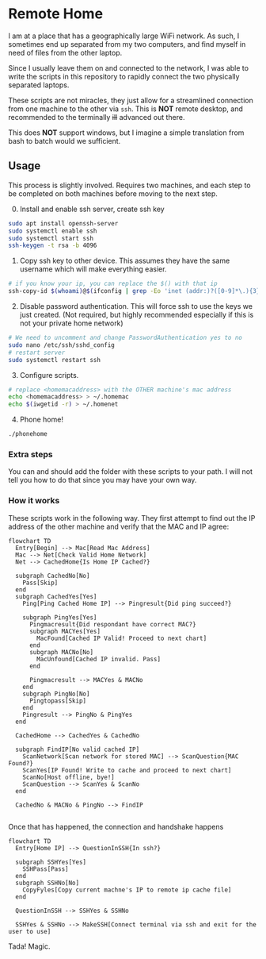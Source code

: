 # Remote Home
I am at a place that has a geographically large WiFi network. As such, I sometimes end up separated from my two computers, and find myself in need of files from the other laptop. 

Since I usually leave them on and connected to the network, I was able to write the scripts in this repository to rapidly connect the two physically separated laptops.

These scripts are not miracles, they just allow for a streamlined connection from one machine to the other via `ssh`. This is **NOT** remote desktop, and recommended to the terminally ~~ill~~ advanced out there. 

This does **NOT** support windows, but I imagine a simple translation from bash to batch would we sufficient.

## Usage
This process is slightly involved. Requires two machines, and each step to be completed on both machines before moving to the next step. 

0. Install and enable ssh server, create ssh key

```bash
sudo apt install openssh-server
sudo systemctl enable ssh
sudo systemctl start ssh
ssh-keygen -t rsa -b 4096
```

1. Copy ssh key to other device. This assumes they have the same username which will make everything easier.

```bash
# if you know your ip, you can replace the $() with that ip
ssh-copy-id $(whoami)@$(ifconfig | grep -Eo 'inet (addr:)?([0-9]*\.){3}[0-9]*' | grep -Eo '([0-9]*\.){3}[0-9]*' | grep -v '127.0.0.1')
```

2. Disable password authentication. This will force ssh to use the keys we just created. (Not required, but highly recommended especially if this is not your private home network)

```bash
# We need to uncomment and change PasswordAuthentication yes to no
sudo nano /etc/ssh/sshd_config
# restart server
sudo systemctl restart ssh
```

3. Configure scripts.

```bash
# replace <homemacaddress> with the OTHER machine's mac address
echo <homemacaddress> > ~/.homemac
echo $(iwgetid -r) > ~/.homenet
```

4. Phone home! 

```bash
./phonehome
```

### Extra steps
You can and should add the folder with these scripts to your path. I will not tell you how to do that since you may have your own way.

### How it works
These scripts work in the following way. They first attempt to find out the IP address of the other machine and verify that the MAC and IP agree:

```mermaid
flowchart TD
  Entry[Begin] --> Mac[Read Mac Address]
  Mac --> Net[Check Valid Home Network]
  Net --> CachedHome{Is Home IP Cached?}
  
  subgraph CachedNo[No]
    Pass[Skip]
  end
  subgraph CachedYes[Yes]
    Ping[Ping Cached Home IP] --> Pingresult{Did ping succeed?}
    
    subgraph PingYes[Yes]
      Pingmacresult{Did respondant have correct MAC?}
      subgraph MACYes[Yes]
        MacFound[Cached IP Valid! Proceed to next chart]
      end
      subgraph MACNo[No]
        MacUnfound[Cached IP invalid. Pass]
      end
      
      Pingmacresult --> MACYes & MACNo
    end
    subgraph PingNo[No]
      Pingtopass[Skip]
    end
    Pingresult --> PingNo & PingYes
  end
  
  CachedHome --> CachedYes & CachedNo
  
  subgraph FindIP[No valid cached IP]
    ScanNetwork[Scan network for stored MAC] --> ScanQuestion{MAC Found?}
    ScanYes[IP Found! Write to cache and proceed to next chart]
    ScanNo[Host offline, bye!]
    ScanQuestion --> ScanYes & ScanNo
  end
  
  CachedNo & MACNo & PingNo --> FindIP
  
```

Once that has happened, the connection and handshake happens

```mermaid
flowchart TD
  Entry[Home IP] --> QuestionInSSH{In ssh?}
  
  subgraph SSHYes[Yes]
    SSHPass[Pass]
  end
  subgraph SSHNo[No]
    CopyFyles[Copy current machne's IP to remote ip cache file]
  end
  
  QuestionInSSH --> SSHYes & SSHNo
  
  SSHYes & SSHNo --> MakeSSH[Connect terminal via ssh and exit for the user to use]
```

Tada! Magic.